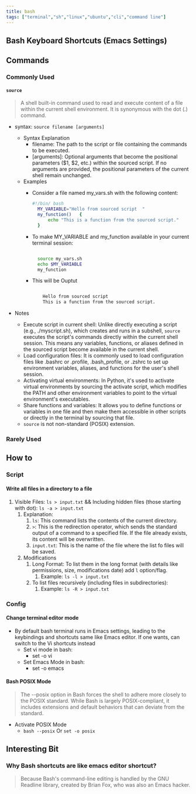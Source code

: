 ```yaml
---
title: bash
tags: ["terminal","sh","linux","ubuntu","cli","command line"]
---
```


## Bash Keyboard Shortcuts (Emacs Settings)

## Commands

### Commonly Used

#### `source`

> A shell built-in command used to read and execute content of a file within the current shell environment. It is synonymous with the dot (.) command.

- syntax: `source filename [arguments]`
  - Syntax Explanation
    - filename: The path to the script or file containing the commands to be executed.
    - [arguments]: Optional arguments that become the positional parameters ($1, $2, etc.) within the sourced script. If no arguments are provided, the positional parameters of the current shell remain unchanged.
  - Examples
    - Consider a file named my_vars.sh with the following content:
  
      ```bash
      #!/bin/ bash
        MY_VARIABLE="Hello from sourced script  "
        my_function()   {
            echo "This is a function from the sourced script."
        }
      ```

    - To make MY_VARIABLE and my_function available in your current terminal session:
  
      ```bash

        source my_vars.sh
        echo $MY_VARIABLE
        my_function

      ```

    - This will be Ouptut

      ```bash

          Hello from sourced script
          This is a function from the sourced script. 

      ```

- Notes
  - Execute script in current shell: Unlike directly executing a script (e.g., ./myscript.sh), which creates and runs in a subshell, `source` executes the script's commands directly within the current shell session. This means any variables, functions, or aliases defined in the sourced script become available in the current shell.
  - Load configuration files: It is commonly used to load configuration files like .bashrc or .profile, .bash_profile, or .zshrc to set up environment variables, aliases, and functions for the user's shell session.
  - Activating virtual environments: In Python, it's used to activate virtual environments by sourcing the activate script, which modifies the PATH and other environment variables to point to the virtual environment's executables.
  - Share functions and variables: It allows you to define functions or variables in one file and then make them accessible in other scripts or directly in the terminal by sourcing that file.
  - `source` is not non-standard (POSIX) extension. 

### Rarely Used

## How to

### Script

#### Write all files in a directory to a file

1. Visible Files: `ls > input.txt` && Including hidden files (those starting with dot): `ls -a > input.txt`
   1. Explanation:
      1. `ls`: This command lists the contents of the current directory.
      2. `>`: This is the redirection operator, which sends the standard output of a command to a specified file. If the file already exists, its content will be overwritten.
      3. `input.txt`: This is the name of the file where the list fo files will be saved.
   2. Modifications
      1. Long Format: To list them in the long format (with details like permissions, size, modifications date) add `l` option/flag.
         1. Example: `ls -l > input.txt`
      2. To list files recursively (including files in subdirectories):
         1. Example: `ls -R > input.txt`

### Config

#### Change terminal editor mode

- By default bash terminal runs in Emacs settings, leading to the keybindings and shortcuts same like Emacs editor. If one wants, can switch to the Vi shortcuts instead
  - Set vi mode in bash:
    - set -o vi
  - Set Emacs Mode in bash:
    - set -o emacs

#### Bash POSIX Mode

> The --posix option in Bash forces the shell to adhere more closely to the POSIX standard. While Bash is largely POSIX-compliant, it includes extensions and default behaviors that can deviate from the standard.

- Activate POSIX Mode
  - `bash --posix` Or `set -o posix`

## Interesting Bit

### Why Bash shortcuts are like emacs editor shortcut?

> Because Bash's command-line editing is handled by the GNU Readline library, created by Brian Fox, who was also an Emacs hacker.
